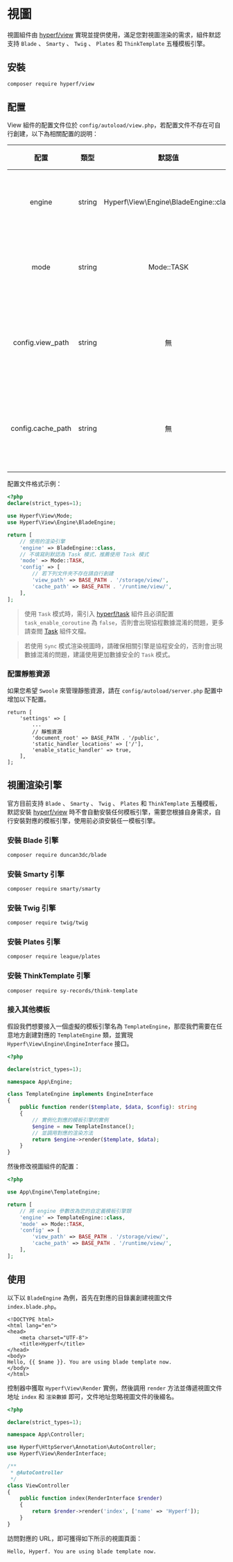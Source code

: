 # 視圖

視圖組件由 [hyperf/view](https://github.com/hyperf/view) 實現並提供使用，滿足您對視圖渲染的需求，組件默認支持 `Blade` 、 `Smarty` 、 `Twig` 、 `Plates` 和 `ThinkTemplate` 五種模板引擎。

## 安裝

```bash
composer require hyperf/view
```

## 配置

View 組件的配置文件位於 `config/autoload/view.php`，若配置文件不存在可自行創建，以下為相關配置的説明：

|       配置        |  類型  |                默認值                 |       備註       |
|:-----------------:|:------:|:-------------------------------------:|:----------------:|
|      engine       | string | Hyperf\View\Engine\BladeEngine::class |   視圖渲染引擎   |
|       mode        | string |              Mode::TASK               |   視圖渲染模式   |
| config.view_path  | string |                  無                   | 視圖文件默認地址 |
| config.cache_path | string |                  無                   | 視圖文件緩存地址 |

配置文件格式示例：

```php
<?php
declare(strict_types=1);

use Hyperf\View\Mode;
use Hyperf\View\Engine\BladeEngine;

return [
    // 使用的渲染引擎
    'engine' => BladeEngine::class,
    // 不填寫則默認為 Task 模式，推薦使用 Task 模式
    'mode' => Mode::TASK,
    'config' => [
        // 若下列文件夾不存在請自行創建
        'view_path' => BASE_PATH . '/storage/view/',
        'cache_path' => BASE_PATH . '/runtime/view/',
    ],
];
```

> 使用 `Task` 模式時，需引入 [hyperf/task](https://github.com/hyperf/task) 組件且必須配置 `task_enable_coroutine` 為 `false`，否則會出現協程數據混淆的問題，更多請查閲 [Task](zh-hk/task.md) 組件文檔。

> 若使用 `Sync` 模式渲染視圖時，請確保相關引擎是協程安全的，否則會出現數據混淆的問題，建議使用更加數據安全的 `Task` 模式。

### 配置靜態資源

如果您希望 `Swoole` 來管理靜態資源，請在 `config/autoload/server.php` 配置中增加以下配置。

```
return [
    'settings' => [
        ...
        // 靜態資源
        'document_root' => BASE_PATH . '/public',
        'static_handler_locations' => ['/'],
        'enable_static_handler' => true,
    ],
];

```

## 視圖渲染引擎

官方目前支持 `Blade` 、 `Smarty` 、 `Twig` 、 `Plates` 和 `ThinkTemplate` 五種模板，默認安裝 [hyperf/view](https://github.com/hyperf/view) 時不會自動安裝任何模板引擎，需要您根據自身需求，自行安裝對應的模板引擎，使用前必須安裝任一模板引擎。

### 安裝 Blade 引擎

```bash
composer require duncan3dc/blade
```

### 安裝 Smarty 引擎

```bash
composer require smarty/smarty
```

### 安裝 Twig 引擎

```bash
composer require twig/twig
```

### 安裝 Plates 引擎

```bash
composer require league/plates
```

### 安裝 ThinkTemplate 引擎

```bash
composer require sy-records/think-template
```

### 接入其他模板

假設我們想要接入一個虛擬的模板引擎名為 `TemplateEngine`，那麼我們需要在任意地方創建對應的 `TemplateEngine` 類，並實現 `Hyperf\View\Engine\EngineInterface` 接口。

```php
<?php

declare(strict_types=1);

namespace App\Engine;

class TemplateEngine implements EngineInterface
{
    public function render($template, $data, $config): string
    {
        // 實例化對應的模板引擎的實例
        $engine = new TemplateInstance();
        // 並調用對應的渲染方法
        return $engine->render($template, $data);
    }
}

```

然後修改視圖組件的配置：

```php
<?php

use App\Engine\TemplateEngine;

return [
    // 將 engine 參數改為您的自定義模板引擎類
    'engine' => TemplateEngine::class,
    'mode' => Mode::TASK,
    'config' => [
        'view_path' => BASE_PATH . '/storage/view/',
        'cache_path' => BASE_PATH . '/runtime/view/',
    ],
];
```

## 使用

以下以 `BladeEngine` 為例，首先在對應的目錄裏創建視圖文件 `index.blade.php`。

```blade
<!DOCTYPE html>
<html lang="en">
<head>
    <meta charset="UTF-8">
    <title>Hyperf</title>
</head>
<body>
Hello, {{ $name }}. You are using blade template now.
</body>
</html>
```

控制器中獲取 `Hyperf\View\Render` 實例，然後調用 `render` 方法並傳遞視圖文件地址 `index` 和 `渲染數據` 即可，文件地址忽略視圖文件的後綴名。

```php
<?php

declare(strict_types=1);

namespace App\Controller;

use Hyperf\HttpServer\Annotation\AutoController;
use Hyperf\View\RenderInterface;

/**
 * @AutoController
 */
class ViewController
{
    public function index(RenderInterface $render)
    {
        return $render->render('index', ['name' => 'Hyperf']);
    }
}

```

訪問對應的 URL，即可獲得如下所示的視圖頁面：

```
Hello, Hyperf. You are using blade template now.
```


